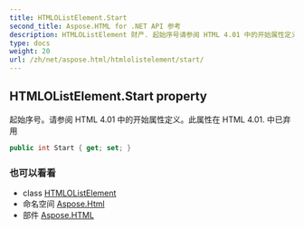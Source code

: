```yaml
---
title: HTMLOListElement.Start
second_title: Aspose.HTML for .NET API 参考
description: HTMLOListElement 财产. 起始序号请参阅 HTML 4.01 中的开始属性定义此属性在 HTML 4.01. 中已弃用
type: docs
weight: 20
url: /zh/net/aspose.html/htmlolistelement/start/
---
```

## HTMLOListElement.Start property

起始序号。请参阅 HTML 4.01 中的开始属性定义。此属性在 HTML 4.01. 中已弃用

```csharp
public int Start { get; set; }
```

### 也可以看看

* class [HTMLOListElement](../)
* 命名空间 [Aspose.Html](../../htmlolistelement/)
* 部件 [Aspose.HTML](../../../)


